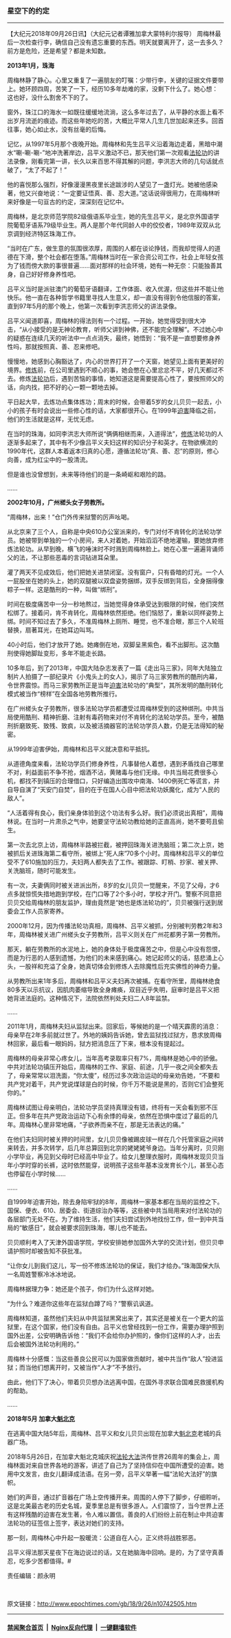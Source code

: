 ### 星空下的约定
------------------------

<p>【大纪元2018年09月26日讯】（大纪元记者谭雅加拿大蒙特利尔报导） 周梅林最后一次检查行李，确信自己没有遗忘重要的东西。明天就要离开了，这一去多久？前方是危险，还是希望？都是未知数。</p>
<p><strong>2013年1月，珠海</strong></p>
<p>周梅林静了静心。心里又重复了一遍朋友的叮嘱：少带行李，关键的证据文件要带上。她环顾四周，苦笑了一下，经历10多年劫难的家，没剩下什么了。她心想：这也好，没什么割舍不下的了。</p>
<p>窗外，珠江口的海水一如既往缓缓地流淌，这么多年过去了，从平静的水面上看不出岁月流逝的痕迹。而这些年她吃的苦，大概比平常人几生几世加起来还多。回首往事，她心如止水，没有丝毫的后悔。</p>
<p>记忆，从1997年5月那个夜晚开始。周梅林和先生吕平义沿着海边走着，黑暗中潮水“唰-唰-唰-”地冲洗著岸边，吕平义激动不已，那天他们第一次观看<a href="http://www.epochtimes.com/gb/tag/%E6%B3%95%E8%BD%AE%E5%8A%9F.html">法轮功</a>的讲法录像，刚看完第一讲，长久以来百思不得其解的问题，李洪志大师的几句话就点破了，“太了不起了！”</p>
<p>他的喜悦那么强烈，好像漫漫黑夜里长途跋涉的人望见了一盏灯光。她被他感染著，他又兴奋地说：“一定要证悟真、善、忍大道。”这话说得很用力，在周梅林听来好像是一句亘古的约定，深深刻在记忆中。</p>
<p>周梅林，是北京师范学院82级俄语系毕业生，她的先生吕平义，是北京外国语学院葡萄牙语系79级毕业生。两人是那个年代同龄人中的佼佼者，1989年双双从北京调到经济特区珠海工作。</p>
<p>“当时在广东，做生意的氛围很浓厚，周围的人都在谈论挣钱，而我却觉得人的道德在下滑，整个社会都在堕落。”周梅林当时在一家合资公司工作，社会上年轻女孩为了钱而傍大款的事很普遍……面对那样的社会环境，她有一种无奈：只能独善其身，自己好好修身养性吧。</p>
<p>吕平义当时是派驻澳门的葡萄牙语翻译，工作体面、收入优渥，但这些并不能让他快乐。他一直在各种哲学书籍里寻找人生意义，却一直没有得到令他信服的答案，直到97年5月的那个晚上，他第一次看到李洪志师父的讲法录像。</p>
<p>吕平义闻道即喜，周梅林的得法则有一个过程。一开始，她觉得受到很大冲击，“从小接受的是无神论教育，听师父讲到神佛，还不能完全理解”。不过她心中的疑惑在连续几天的听法中一点点消失，最终，她悟到：“我不是一直想要修身养性吗，那就按照真、善、忍来修吧。</p>
<p>慢慢地，她感到心胸豁达了，内心的世界打开了一个天窗，她望见上面有更美好的境界。<a href="http://www.epochtimes.com/gb/tag/%E4%BF%AE%E7%82%BC.html">修炼</a>前，在公司里遇到不顺心的事，她会憋在心里忿忿不平，好几天都过不去。修炼<a href="http://www.epochtimes.com/gb/tag/%E6%B3%95%E8%BD%AE%E5%8A%9F.html">法轮功</a>后，遇到苦恼的事情，她知道这是需要提高心性了，要按照师父的话，向内找，把不好的心一颗一颗地去掉。</p>
<p>平日起大早，去炼功点集体炼功；周末的时候，会带着5岁的女儿贝贝一起去，小小的孩子有时会说出一些修心性的话，大家都很开心。在1999年<a href="http://www.epochtimes.com/gb/tag/%E8%BF%AB%E5%AE%B3.html">迫害</a>降临之前，他们的生活就是这样，无忧无虑。</p>
<p>在当时的珠海，如同李洪志大师所说“俩俩相继而来，入道得法”，<a href="http://www.epochtimes.com/gb/tag/%E4%BF%AE%E7%82%BC.html">修炼</a>法轮功的人逐渐多起来了，其中有不少像吕平义夫妇这样的知识分子和英才。在物欲横流的1990年代，这群人本着返本归真的心愿，遵循法轮功“真、善、忍”的原则，修心向善，成为红尘中的一股清流。</p>
<p>但是谁也没曾想到，未来等待他们的是一条崎岖和艰险的路。</p>
<p>……</p>
<p><strong>2002年10月，广州槎头女子劳教所。</strong></p>
<p>“周梅林，出来！”仓门外传来狱警的厉声吆喝。</p>
<p>从北京来了三个人，自称是中央610办公室派来的，专门对付不肯转化的法轮功学员。她被带到单独的一个小房间，来人对着她，开始滔滔不绝地灌输，要她放弃修炼法轮功。从早到晚，横飞的唾沫时不时溅到周梅林脸上。她在心里一遍遍背诵师父的法，不让那些恶毒的言词钻进耳朵里。</p>
<p>灌了两天不见成效后，他们把她关进禁闭室。没有窗户，只有昏暗的灯光。一个人一屁股坐在她的头上，她的双腿被以双盘姿势捆绑，双手反绑到背后，全身捆得像粽子一样。这是酷刑的一种，叫做“绑刑”。</p>
<p>时间在极度痛苦中一分一秒地熬过，当她觉得身体承受达到极限的时候，他们突然松绑了。接着问，肯不肯转化，周梅林依然拒绝。他们恼怒了，重新以同样姿势上绑。时间不知过去了多久，不准周梅林上厕所、睡觉，也不准合眼，那三个人轮班替换，扇著耳光，在她耳边叫骂。</p>
<p>40小时后，他们才放开了她。她瘫倒在地，双脚呈黑紫色，看不出脚形。这次酷刑使得她脚趾变形，多年不能走长路。</p>
<p>10多年后，到了2013年，中国大陆杂志发表了一篇《走出马三家》，同年大陆独立制片人拍摄了一部纪录片《小鬼头上的女人》，揭示了马三家劳教所的酷刑内幕，令世界震惊。而马三家劳教所正是当年<a href="http://www.epochtimes.com/gb/tag/%E8%BF%AB%E5%AE%B3.html">迫害</a>法轮功的“典型”，其所发明的酷刑转化模式被当作“榜样”在全国各地劳教所推行。</p>
<p>在广州槎头女子劳教所，很多法轮功学员都遭受过周梅林受到的这种绑刑。中共当局使用酷刑、精神折磨、注射有毒药物来对付不肯转化的法轮功学员。至今，被酷刑折磨致死、致残、致疯，以及被活摘器官的法轮功学员人数，仍是无法得知的秘密。</p>
<p>从1999年迫害伊始，周梅林和吕平义就决意和平抵抗。</p>
<p>从道德角度来看，法轮功学员们修身养性，凡事替他人着想，遇到矛盾找自己哪里不对，利益面前不争不抢，烟酒不沾，黄赌毒与他们无缘。中共当局花费很多心机，都找不到镇压的合理借口，只好编造出围攻中南海、1400例死亡等谎言，并自导自演了“天安门自焚”，目的在于在国人心目中把法轮功妖魔化，成为“人民的敌人”。</p>
<p>“人活着得有良心，我们亲身体验到这个功法有多么好。我们必须说出真相”，周梅林说。在当时一片肃杀之气中，她要坚守法轮功教给她的正直高尚，她不要苟且偷生。</p>
<p>第一次去北京上访，周梅林半路被拦截，被押回珠海关进洗脑班；第二次上京，她被抓后关进珠海第二看守所，被绑上“死人床”70多个小时。周梅林和吕平义的单位受不了610施加的压力，夫妇两人都失去了工作。被跟踪、盯梢、抄家、被关押、关洗脑班，随时可能发生。</p>
<p>有一次，夫妻俩同时被关进派出所，8岁的女儿贝贝一觉醒来，不见了父母，才6点多就惊慌失措地跑到学校，在门口等了2个多小时，学校才开门。警察不同意把贝贝交给周梅林的朋友监护，理由竟然是“她也是炼法轮功的”，贝贝被强行送到居委会工作人员家寄养。</p>
<p>2000年12月，因为传播法轮功真相，周梅林、吕平义被抓，分别被判劳教2年和3年，周梅林被关进广州槎头女子劳教所，吕平义则关在广州花都男子第一劳教所。</p>
<p>那天，躺在劳教所的水泥地上，她的身体处于极度痛苦之中，但是心中没有怨恨，而是为行恶的人感到遗憾，为他们的未来感到痛心。她记起师父的话，慈悲涌上心头，一股祥和充溢了全身，她真切体会到修炼人去除魔性后充实佛性的神奇力量。</p>
<p>从劳教所出来1年多后，周梅林和吕平义夫妇再次被捕。在看守所里，周梅林绝食80多天以示抗议，因肌肉萎缩导致全身瘫痪，双目近乎失明，庭审时是吕平义把她背进法庭的。这种情况下，法院依然判处夫妇二人8年监禁。</p>
<p>……</p>
<p>2011年1月，周梅林夫妇从监狱出来。回家后，等候她的是一个晴天霹雳的消息：母亲早在2年多前就过世了。外地的姨妈告诉她，曾去监狱找过狱方，恳求放周梅林回家，最后看一眼妈妈，狱方把消息压了下来，根本没有提起过。</p>
<p>周梅林的母亲非常心疼女儿，当年高考录取率只有7%，周梅林是她心中的骄傲。中共对法轮功镇压开始后，周梅林的工作、家庭、前途，几乎一夜之间全都失去了，母亲常常以泪洗面，“你太傻”，经历过多次政治运动的母亲劝告她，“不要和共产党对着干，共产党说煤球是白的时候，你千万不能说是黑的，否则它们会整死你的。”</p>
<p>周梅林试图让母亲明白，法轮功学员坚持真理没有错，终将有一天会看到邪不压正。但多年在共产党政治运动下心有余悸的母亲，依然在恐惧中度过了最后的几年。周梅林心里非常地痛，“子欲养而亲不在，那是无法表达的痛。”</p>
<p>在他们夫妇同时被关押的时间里，女儿贝贝像被踢皮球一样在几个托管家庭之间转来转去，并多次转学，后几年总算回到北京的姥姥姥爷身边。当年分离时，贝贝刚小学毕业，再见到父母时已经高中毕业了。给女儿整理衣服时，周梅林发现贝贝当年小学时穿的长裤，这时依然能穿，说明孩子这些年基本没发育长个儿，甚至心态也停留在小学时候……</p>
<p>……</p>
<p>自1999年迫害开始，除去身陷牢狱的8年，周梅林一家基本都在当局的监控之下。国保、便衣、610、居委会、街道综治办等等，这些被中共当局用来对付法轮功的各层部门无处不在。为了维持生活，他们夫妇尝试到外地找份工作，但一到中共当局的“敏感日”，就会被要求回到珠海，哪儿也不能去。</p>
<p>贝贝顺利考入了天津外国语学院，学校安排她参加国外大学的交流计划，但贝贝申请护照时却被告知不获批准。</p>
<p>“让你女儿到我们这儿，写一份不修炼法轮功的保证，我们才给办。”珠海国保大队一名周姓警察冷冰冰地说。</p>
<p>周梅林据理力争：她还是个孩子，你们为什么这样对她。</p>
<p>“为什么？难道你这些年在监狱白蹲了吗？”警察讥讽道。</p>
<p>周梅林知道，虽然他们夫妇从中共监狱黑窝出来了，其实还是被关在一个更大的监狱里，在这个国家，他们没有自由。吕平义也曾经找到一份工作，需要办理护照到国外出差，公安明确告诉他：“我们不会给你办护照的，像你们这样的人才，出去后会被国外法轮功利用的。”</p>
<p>周梅林十分感慨：当这些善良公民可以为国家做贡献时，被中共当作“敌人”投进监狱；而当他们想离开时，又被当作“人才”不予放行。</p>
<p>由此，他们下了决心，带着贝贝想办法逃离中国，在国外寻求联合国难民救援机构的帮助。</p>
<p>……</p>
<p><strong>2018年5月 加拿大<a href="http://www.epochtimes.com/gb/tag/%E9%AD%81%E5%8C%97%E5%85%8B.html">魁北克</a></strong></p>
<p>在逃离中国大陆5年后，周梅林、吕平义和女儿贝贝出现在加拿大<a href="http://www.epochtimes.com/gb/tag/%E9%AD%81%E5%8C%97%E5%85%8B.html">魁北克</a>老城的兵器广场。</p>
<p>2018年5月26日，在加拿大魁北克城庆祝<a href="http://www.epochtimes.com/gb/tag/%E6%B3%95%E8%BD%AE%E5%A4%A7%E6%B3%95.html">法轮大法</a>洪传世界26周年的集会上，周梅林面对来自世界各地的游客，讲述了自己为了坚持信仰在中国所遭受的迫害。她用中文发言，由女儿翻译成法语。在另一旁，吕平义举著一幅“法轮大法好”的旗帜。</p>
<p>她们的声音，通过扩音器在广场上空传播开来。周围的人停下了脚步，仔细聆听。这是北美最古老的历史名城，夏季里总是有很多游人。人们震惊了，当今世界上还有这样残酷的迫害在发生著，令人难以置信。善良的人们纷纷上前在制止中共迫害法轮功的征签信上签字，表达对她们的支持。</p>
<p>那一刻，周梅林心中升起一股暖流：公道自在人心，正义终将战胜邪恶。</p>
<p>吕平义得法那天星夜下在海边说过的话，又在她脑海中回响。是的，为了坚守真善忍，吃多少苦都值得。#</p>
<p>责任编辑：颜永明</p>
<p>&nbsp;</p>

原文链接：http://www.epochtimes.com/gb/18/9/26/n10742505.htm


------------------------
#### [禁闻聚合首页](https://github.com/gfw-breaker/banned-news/blob/master/README.md) &nbsp;|&nbsp; [Nginx反向代理](https://github.com/gfw-breaker/open-proxy/blob/master/README.md) &nbsp;|&nbsp; [一键翻墙软件](https://github.com/gfw-breaker/nogfw/blob/master/README.md)